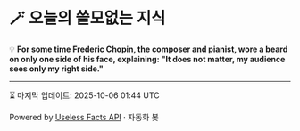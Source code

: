 # 🪄 오늘의 쓸모없는 지식

💡 **For some time Frederic Chopin, the composer and pianist, wore a beard on only one side of his face, explaining: "It does not matter, my audience sees only my right side."**

---
⏳ 마지막 업데이트: 2025-10-06 01:44 UTC

Powered by [Useless Facts API](https://uselessfacts.jsph.pl/) · 자동화 봇